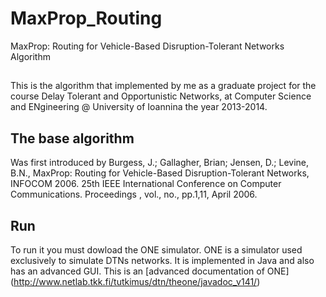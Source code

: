 # MaxProp_Routing
MaxProp: Routing for Vehicle-Based Disruption-Tolerant Networks Algorithm


## 
This is the algorithm that implemented by me as a graduate project for the course  Delay Tolerant and Opportunistic Networks, at Computer Science and ENgineering @ University of Ioannina the year 2013-2014.


## The base algorithm 
Was first introduced by Burgess, J.; Gallagher, Brian; Jensen, D.; Levine, B.N., MaxProp: Routing for Vehicle-Based Disruption-Tolerant Networks, INFOCOM 2006. 25th IEEE International Conference on Computer Communications. Proceedings , vol., no., pp.1,11, April 2006.

## Run
To run it you must dowload the ONE simulator. ONE is a simulator used exclusively to simulate DTNs networks. It is implemented in Java and also has an advanced GUI. This is an [advanced documentation of ONE] (http://www.netlab.tkk.fi/tutkimus/dtn/theone/javadoc_v141/)

